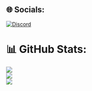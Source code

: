 ## 🌐 Socials:
[![Discord](https://img.shields.io/badge/Discord-%237289DA.svg?logo=discord&logoColor=white)](htttps://discord.gg/Vavy#8424)

# 📊 GitHub Stats:
![](https://github-readme-stats.vercel.app/api?username=Deepmoritz&theme=tokyonight&hide_border=false&include_all_commits=false&count_private=false)<br/>
![](https://github-readme-streak-stats.herokuapp.com/?user=Deepmoritz&theme=tokyonight&hide_border=false)<br/>
![](https://github-readme-stats.vercel.app/api/top-langs/?username=Deepmoritz&theme=tokyonight&hide_border=false&include_all_commits=false&count_private=false&layout=compact)
